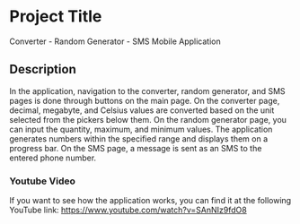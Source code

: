 # Project Title
Converter - Random Generator - SMS Mobile Application

## Description
In the application, navigation to the converter, random generator, and SMS pages is done through buttons on the main page. On the converter page, decimal, megabyte, and Celsius values are converted based on the unit selected from the pickers below them. On the random generator page, you can input the quantity, maximum, and minimum values. The application generates numbers within the specified range and displays them on a progress bar. On the SMS page, a message is sent as an SMS to the entered phone number.

### Youtube Video
If you want to see how the application works, you can find it at the following YouTube link:
https://www.youtube.com/watch?v=SAnNIz9fdO8
